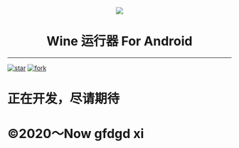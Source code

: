 <p width=100px align="center"><img src="https://storage.deepin.org/thread/202208031419283599_deepin-wine-runner.png"></p>
<h1 align="center">Wine 运行器 For Android</h1>
<hr>
<a href='https://gitee.com/gfdgd-xi/deep-wine-runner-for-android/stargazers'><img src='https://gitee.com/gfdgd-xi/deep-wine-runner-for-android/badge/star.svg?theme=dark' alt='star'></img></a>
<a href='https://gitee.com/gfdgd-xi/deep-wine-runner-for-android/members'><img src='https://gitee.com/gfdgd-xi/deep-wine-runner-for-android/badge/fork.svg?theme=dark' alt='fork'></img></a>  

# 正在开发，尽请期待

# ©2020～Now gfdgd xi